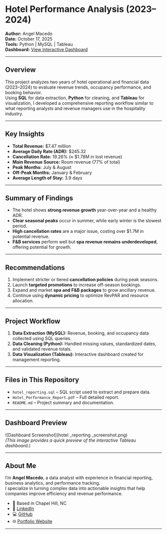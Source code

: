 # Hotel Performance Analysis (2023–2024)

**Author:** Angel Macedo  
**Date:** October 17, 2025  
**Tools:** Python | MySQL | Tableau  
**Dashboard:** [View Interactive Dashboard](https://public.tableau.com/app/profile/angel.macedo/viz/AngelMacedo/Dashboard1)

---

## Overview
This project analyzes two years of hotel operational and financial data (2023–2024) to evaluate revenue trends, occupancy performance, and booking behavior.  
Using **SQL** for data extraction, **Python** for cleaning, and **Tableau** for visualization, I developed a comprehensive reporting workflow similar to what reporting analysts and revenue managers use in the hospitality industry.

---

## Key Insights
- **Total Revenue:** $7.47 million  
- **Average Daily Rate (ADR):** $245.32  
- **Cancellation Rate:** 19.26% (≈ $1.78M in lost revenue)  
- **Main Revenue Source:** Room revenue (77% of total)  
- **Peak Months:** July & August  
- **Off-Peak Months:** January & February  
- **Average Length of Stay:** 3.9 days  

---

## Summary of Findings
- The hotel shows **strong revenue growth** year-over-year and a healthy ADR.  
- **Clear seasonal peaks** occur in summer, while early winter is the slowest period.  
- **High cancellation rates** are a major issue, costing over $1.7M in potential revenue.  
- **F&B services** perform well but **spa revenue remains underdeveloped**, offering potential for growth.  

---

## Recommendations
1. Implement stricter or tiered **cancellation policies** during peak seasons.  
2. Launch **targeted promotions** to increase off-season bookings.  
3. Expand and market **spa and F&B packages** to grow ancillary revenue.  
4. Continue using **dynamic pricing** to optimize RevPAR and resource allocation.  

---

## Project Workflow
1. **Data Extraction (MySQL):** Revenue, booking, and occupancy data collected using SQL queries.  
2. **Data Cleaning (Python):** Handled missing values, standardized dates, and validated revenue totals.  
3. **Data Visualization (Tableau):** Interactive dashboard created for management reporting.

---

## Files in This Repository
- `hotel_reporting.sql` – SQL script used to extract and prepare data.  
- `Hotel_Performance_Report.pdf` – Full detailed report.  
- `README.md` – Project summary and documentation.  

---

## Dashboard Preview
![Dashboard Screenshot](hotel _reporting _screenshot.png)  
*(This image provides a quick preview of the interactive Tableau dashboard.)*

---

## About Me
I’m **Angel Macedo**, a data analyst with experience in financial reporting, business analytics, and performance tracking.  
I specialize in turning complex data into actionable insights that help companies improve efficiency and revenue performance.  

- 📍 Based in Chapel Hill, NC  
- 💼 [LinkedIn](https://linkedin.com/in/angelr-macedo)  
- 💻 [GitHub](https://github.com/angelrmacedo1)  
- 🌐 [Portfolio Website](https://angel-macedo-data-analyst-portfolio.lovable.app)

---

